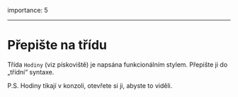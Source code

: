 importance: 5

---

# Přepište na třídu

Třída `Hodiny` (viz pískoviště) je napsána funkcionálním stylem. Přepište ji do „třídní“ syntaxe.

P.S. Hodiny tikají v konzoli, otevřete si ji, abyste to viděli.
